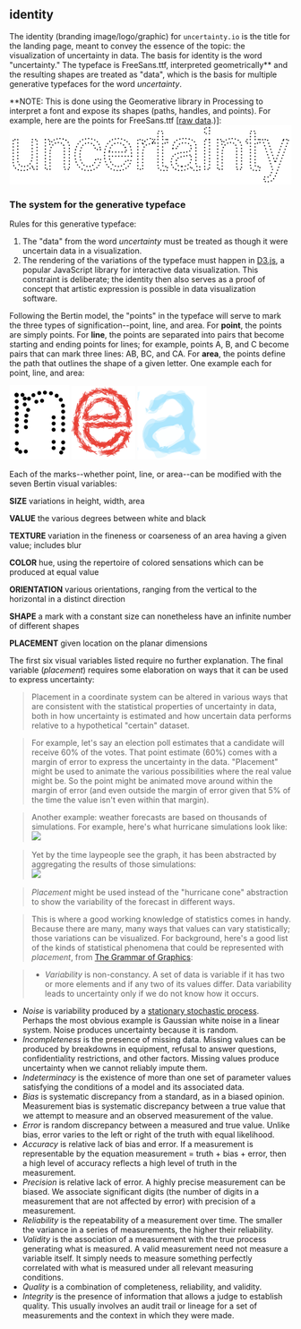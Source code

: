 ## identity

The identity (branding image/logo/graphic) for `uncertainty.io` is the title for the landing page, meant to convey the essence of the topic: the visualization of uncertainty in data. The basis for identity is the word "uncertainty." The typeface is FreeSans.ttf, interpreted geometrically** and the resulting shapes are treated as "data", which is the basis for multiple generative typefaces for the word *uncertainty*.

**NOTE: This is done using the Geomerative library in Processing to interpret a font and expose its shapes (paths, handles, and points).
For example, here are the points for FreeSans.ttf [[raw data](https://github.com/aaronxhill/uncertainty/blob/master/public/identity/js/vu_raw_data.js).)]:  
![](https://github.com/aaronxhill/uncertainty/raw/master/assets/u_raw_data.png)

### The system for the generative typeface

Rules for this generative typeface: 

1. The "data" from the word *uncertainty* must be treated as though it were uncertain data in a visualization.  
2. The rendering of the variations of the typeface must happen in [D3.js](https://d3js.org/), a popular JavaScript library for interactive data visualization. This constraint is deliberate; the identity then also serves as a proof of concept that artistic expression is possible in data visualization software.  

Following the Bertin model, the "points" in the typeface will serve to mark the three types of signification--point, line, and area. For **point**, the points are simply points. For **line**, the points are separated into pairs that become starting and ending points for lines; for example, points A, B, and C become pairs that can mark three lines: AB, BC, and CA. For **area**, the points define the path that outlines the shape of a given letter. One example each for point, line, and area:  

![](https://github.com/aaronxhill/uncertainty/raw/master/assets/P.png) ![](https://github.com/aaronxhill/uncertainty/raw/master/assets/L.png) ![](https://github.com/aaronxhill/uncertainty/raw/master/assets/A.png)

Each of the marks--whether point, line, or area--can be modified with the seven Bertin visual variables:  

**SIZE** variations in height, width, area

**VALUE** the various degrees between white and black

**TEXTURE** variation in the fineness or coarseness of an area having a given value; includes blur

**COLOR** hue, using the repertoire of colored sensations which can be produced at equal value

**ORIENTATION** various orientations, ranging from the vertical to the horizontal in a distinct direction 

**SHAPE** a mark with a constant size can nonetheless have an infinite number of different shapes

**PLACEMENT** given location on the planar dimensions

The first six visual variables listed require no further explanation. The final variable (*placement*) requires some elaboration on ways that it can be used to express uncertainty: 

> Placement in a coordinate system can be altered in various ways that are consistent with the statistical properties of uncertainty in data, both in how uncertainty is estimated and how uncertain data performs relative to a hypothetical "certain" dataset. 

> For example, let's say an election poll estimates that a candidate will receive 60% of the votes. That point estimate (60%) comes with a margin of error to express the uncertainty in the data. "Placement" might be used to animate the various possibilities where the real value might be. So the point might be animated move around within the margin of error (and even outside the margin of error given that 5% of the time the value isn't even within that margin).  

> Another example: weather forecasts are based on thousands of simulations. For example, here's what hurricane simulations look like:  
> ![](http://visunc.sci.utah.edu/images/Cox_UQ_small.jpg)

> Yet by the time laypeople see the graph, it has been abstracted by aggregating the results of those simulations:  
> ![](https://sunbeamwsvn.files.wordpress.com/2016/09/160930_hurricane_matthew_forecast.jpg?w=633)  

> *Placement* might be used instead of the "hurricane cone" abstraction to show the variability of the forecast in different ways.  

> This is where a good working knowledge of statistics comes in handy. Because there are many, many ways that values can vary statistically; those variations can be visualized. For background, here's a good list of the kinds of statistical phenomena that could be represented with *placement*, from [The Grammar of Graphics](http://a.co/4qr4Tiy):  

> * *Variability* is non-constancy. A set of data is variable if it has two or more elements and if any two of its values differ. Data variability leads to uncertainty only if we do not know how it occurs.  
* *Noise* is variability produced by a [stationary stochastic process](https://en.wikipedia.org/wiki/Normal_distribution). Perhaps the most obvious example is Gaussian white noise in a linear system. Noise produces uncertainty because it is random.  
* *Incompleteness* is the presence of missing data. Missing values can be produced by breakdowns in equipment, refusal to answer questions, confidentiality restrictions, and other factors. Missing values produce uncertainty when we cannot reliably impute them.  
* *Indeterminacy* is the existence of more than one set of parameter values satisfying the conditions of a model and its associated data.  
* *Bias* is systematic discrepancy from a standard, as in a biased opinion. Measurement bias is systematic discrepancy between a true value that we attempt to measure and an observed measurement of the value.  
* *Error* is random discrepancy between a measured and true value. Unlike bias, error varies to the left or right of the truth with equal likelihood.  
* *Accuracy* is relative lack of bias and error. If a measurement is representable by the equation measurement = truth + bias + error, then a high level of accuracy reflects a high level of truth in the measurement.  
* *Precision* is relative lack of error. A highly precise measurement can be biased. We associate significant digits (the number of digits in a measurement that are not affected by error) with precision of a measurement.  
* *Reliability* is the repeatability of a measurement over time. The smaller the variance in a series of measurements, the higher their reliability.  
* *Validity* is the association of a measurement with the true process generating what is measured. A valid measurement need not measure a variable itself. It simply needs to measure something perfectly correlated with what is measured under all relevant measuring conditions.  
* *Quality* is a combination of completeness, reliability, and validity.  
* *Integrity* is the presence of information that allows a judge to establish quality. This usually involves an audit trail or lineage for a set of measurements and the context in which they were made.  

